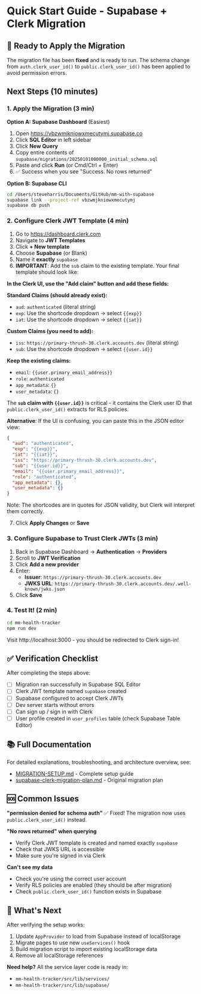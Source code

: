 # Quick Start Guide - Supabase + Clerk Migration

## 🚀 Ready to Apply the Migration

The migration file has been **fixed** and is ready to run. The schema change from `auth.clerk_user_id()` to `public.clerk_user_id()` has been applied to avoid permission errors.

## Next Steps (10 minutes)

### 1. Apply the Migration (3 min)

**Option A: Supabase Dashboard** (Easiest)
1. Open https://vbzwmjkniowxmecutymj.supabase.co
2. Click **SQL Editor** in left sidebar
3. Click **New Query**
4. Copy entire contents of `supabase/migrations/20250101000000_initial_schema.sql`
5. Paste and click **Run** (or Cmd/Ctrl + Enter)
6. ✅ Success when you see "Success. No rows returned"

**Option B: Supabase CLI**
```bash
cd /Users/steveharris/Documents/GitHub/mm-with-supabase
supabase link --project-ref vbzwmjkniowxmecutymj
supabase db push
```

### 2. Configure Clerk JWT Template (4 min)

1. Go to https://dashboard.clerk.com
2. Navigate to **JWT Templates**
3. Click **+ New template**
4. Choose **Supabase** (or Blank)
5. Name it **exactly** `supabase`
6. **IMPORTANT**: Add the `sub` claim to the existing template. Your final template should look like:

**In the Clerk UI, use the "Add claim" button and add these fields:**

**Standard Claims (should already exist):**
- `aud`: `authenticated` (literal string)
- `exp`: Use the shortcode dropdown → select `{{exp}}`
- `iat`: Use the shortcode dropdown → select `{{iat}}`

**Custom Claims (you need to add):**
- `iss`: `https://primary-thrush-30.clerk.accounts.dev` (literal string)
- `sub`: Use the shortcode dropdown → select `{{user.id}}`

**Keep the existing claims:**
- `email`: `{{user.primary_email_address}}`
- `role`: `authenticated`
- `app_metadata`: `{}`
- `user_metadata`: `{}`

The **`sub` claim with `{{user.id}}`** is critical - it contains the Clerk user ID that `public.clerk_user_id()` extracts for RLS policies.

**Alternative**: If the UI is confusing, you can paste this in the JSON editor view:
```json
{
  "aud": "authenticated",
  "exp": "{{exp}}",
  "iat": "{{iat}}",
  "iss": "https://primary-thrush-30.clerk.accounts.dev",
  "sub": "{{user.id}}",
  "email": "{{user.primary_email_address}}",
  "role": "authenticated",
  "app_metadata": {},
  "user_metadata": {}
}
```
Note: The shortcodes are in quotes for JSON validity, but Clerk will interpret them correctly.

7. Click **Apply Changes** or **Save**

### 3. Configure Supabase to Trust Clerk JWTs (3 min)

1. Back in Supabase Dashboard → **Authentication** → **Providers**
2. Scroll to **JWT Verification**
3. Click **Add a new provider**
4. Enter:
   - **Issuer**: `https://primary-thrush-30.clerk.accounts.dev`
   - **JWKS URL**: `https://primary-thrush-30.clerk.accounts.dev/.well-known/jwks.json`
5. Click **Save**

### 4. Test It! (2 min)

```bash
cd mm-health-tracker
npm run dev
```

Visit http://localhost:3000 - you should be redirected to Clerk sign-in!

## ✅ Verification Checklist

After completing the steps above:

- [ ] Migration ran successfully in Supabase SQL Editor
- [ ] Clerk JWT template named `supabase` created
- [ ] Supabase configured to accept Clerk JWTs
- [ ] Dev server starts without errors
- [ ] Can sign up / sign in with Clerk
- [ ] User profile created in `user_profiles` table (check Supabase Table Editor)

## 📚 Full Documentation

For detailed explanations, troubleshooting, and architecture overview, see:
- [MIGRATION-SETUP.md](MIGRATION-SETUP.md) - Complete setup guide
- [supabase-clerk-migration-plan.md](supabase-clerk-migration-plan.md) - Original migration plan

## 🆘 Common Issues

**"permission denied for schema auth"**
✅ Fixed! The migration now uses `public.clerk_user_id()` instead.

**"No rows returned" when querying**
- Verify Clerk JWT template is created and named exactly `supabase`
- Check that JWKS URL is accessible
- Make sure you're signed in via Clerk

**Can't see my data**
- Check you're using the correct user account
- Verify RLS policies are enabled (they should be after migration)
- Check `public.clerk_user_id()` function exists in Supabase

## 🎯 What's Next

After verifying the setup works:
1. Update `AppProvider` to load from Supabase instead of localStorage
2. Migrate pages to use new `useServices()` hook
3. Build migration script to import existing localStorage data
4. Remove all localStorage references

**Need help?** All the service layer code is ready in:
- `mm-health-tracker/src/lib/services/`
- `mm-health-tracker/src/lib/supabase/`
